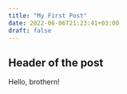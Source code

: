 ```yaml
---
title: "My First Post"
date: 2022-06-06T21:23:41+03:00
draft: false
---
```


## Header of the post

Hello, brothern!

